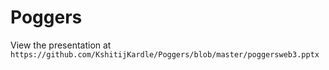 # Poggers 

View the presentation at `https://github.com/KshitijKardle/Poggers/blob/master/poggersweb3.pptx`
